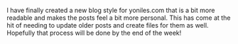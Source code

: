 I have finally created a new blog style for yoniles.com that is a bit more readable and makes the posts feel a bit more personal.
This has come at the hit of needing to update older posts and create files for them as well.
Hopefully that process will be done by the end of the week!

